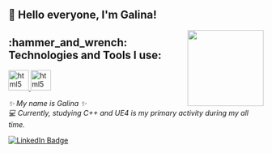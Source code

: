 ## 👋 Hello everyone, I'm Galina!

<img align='right' src="https://github.com/images/mona-whisper.gif" width="150">

<h2 align="left">
  :hammer_and_wrench: Technologies and Tools I use:
</h2>
<p align="left">
   <a href="https://isocpp.org/" target="_blank"> <img src="https://isocpp.org/assets/images/cpp_logo.png" alt="html5" width="40" height="40"/> </a> 
   <a href="https://www.unrealengine.com/en-US" target="_blank"> <img src="https://cdn.imgbin.com/16/14/13/imgbin-unreal-tournament-unreal-engine-4-game-engine-others-GsrM03gWgUqSBBYnGNmJa7w9s.jpg" alt="html5" width="40" height="40"/> </a> 
</p>

<p>
   <em>
✨ My name is Galina ✨</br>
💻 Currently, studying C++ and UE4 is my primary activity during my all time.
   </em>
</p>

<div id="badges">
  <a href="https://www.linkedin.com/in/galinasyrodoeva/">
    <img src="https://img.shields.io/badge/LinkedIn-blue?style=for-the-badge&logo=linkedin&logoColor=white&color=071A2C" alt="LinkedIn Badge"/>
  </a>
</div>

<!--
**gallasglasses/gallasglasses** is a ✨ _special_ ✨ repository because its `README.md` (this file) appears on your GitHub profile.

Here are some ideas to get you started:

- 🔭 I’m currently working on ...
- 🌱 I’m currently learning ...
- 👯 I’m looking to collaborate on ...
- 🤔 I’m looking for help with ...
- 💬 Ask me about ...
- 📫 How to reach me: ...
- 😄 Pronouns: ...
- ⚡ Fun fact: ...
-->
